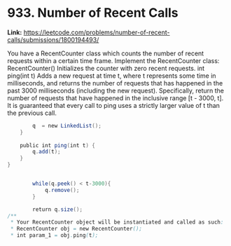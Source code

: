 # 933. Number of Recent Calls

**Link:** https://leetcode.com/problems/number-of-recent-calls/submissions/1800194493/

You have a RecentCounter class which counts the number of recent requests within a certain time frame. Implement the RecentCounter class: RecentCounter() Initializes the counter with zero recent requests. int ping(int t) Adds a new request at time t, where t represents some time in milliseconds, and returns the number of requests that has happened in the past 3000 milliseconds (including the new request). Specifically, return the number of requests that have happened in the inclusive range [t - 3000, t]. It is guaranteed that every call to ping uses a strictly larger value of t than the previous call.

```java
        q  = new LinkedList();
    }
    
    public int ping(int t) {
        q.add(t);
    }
}


        while(q.peek() < t-3000){
            q.remove();
        }

        return q.size();
/**
 * Your RecentCounter object will be instantiated and called as such:
 * RecentCounter obj = new RecentCounter();
 * int param_1 = obj.ping(t);
```
